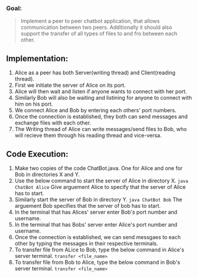 ### Goal: 

> Implement a peer to peer chatbot application, that allows communication between two peers.
> Additionally it should also support the transfer of all types of files to and fro between each other.


## Implementation:

1. Alice as a peer has both Server(writing thread) and Client(reading thread).
2. First we initiate the server of Alice on its port.
3. Alice will then wait and listen if anyone wants to connect with her port. 
4. Similarly Bob will also be waiting and listining for anyone to connect with him on his port.
5. We connect Alice and Bob by entering each others' port numbers.
6. Once the connection is established, they both can send messages and exchange files with each other.
7. The Writing thread of Alice can write messages/send files to Bob, who will recieve them through his reading thread and vice-versa.


## Code Execution:

1. Make two copies of the code ChatBot.java. One for Alice and one for Bob in directories X and Y.
2. Use the below command to start the server of Alice in directory X.
`java ChatBot Alice`
Give arguement Alice to specify that the server of Alice has to start.
3. Similarly start the  server of Bob in directory Y.
`java ChatBot Bob`
The arguement Bob specifies that the server of bob has to start.
4. In the terminal that has Alices' server enter Bob's port number and username.
5. In the terminal that has Bobs' server enter Alice's port number and username.
6. Once the connection is established, we can send messgaes to each other by typing the messages in their respective terminals.
7. To transfer file from ALice to Bob, type the below command in Alice's server terminal.
`transfer <file_name>`
8. To transfer file from Bob to Alice, type the below command in Bob's server terminal.
`transfer <file_name>`

